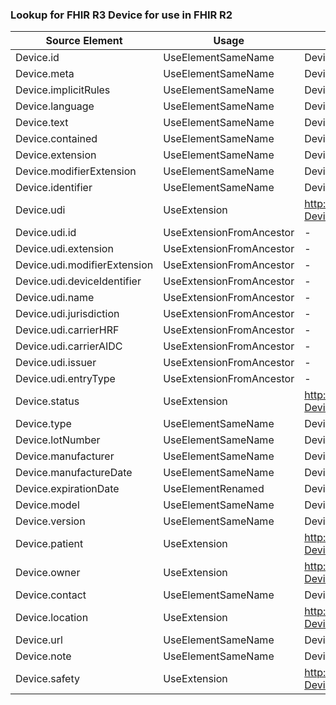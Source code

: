 ### Lookup for FHIR R3 Device for use in FHIR R2

| Source Element | Usage | Target |
| -------------- | ----- | ------ |
| Device.id | UseElementSameName | Device.id |
| Device.meta | UseElementSameName | Device.meta |
| Device.implicitRules | UseElementSameName | Device.implicitRules |
| Device.language | UseElementSameName | Device.language |
| Device.text | UseElementSameName | Device.text |
| Device.contained | UseElementSameName | Device.contained |
| Device.extension | UseElementSameName | Device.extension |
| Device.modifierExtension | UseElementSameName | Device.modifierExtension |
| Device.identifier | UseElementSameName | Device.identifier |
| Device.udi | UseExtension | http://hl7.org/fhir/3.0/StructureDefinition/extension-Device.udi |
| Device.udi.id | UseExtensionFromAncestor | - |
| Device.udi.extension | UseExtensionFromAncestor | - |
| Device.udi.modifierExtension | UseExtensionFromAncestor | - |
| Device.udi.deviceIdentifier | UseExtensionFromAncestor | - |
| Device.udi.name | UseExtensionFromAncestor | - |
| Device.udi.jurisdiction | UseExtensionFromAncestor | - |
| Device.udi.carrierHRF | UseExtensionFromAncestor | - |
| Device.udi.carrierAIDC | UseExtensionFromAncestor | - |
| Device.udi.issuer | UseExtensionFromAncestor | - |
| Device.udi.entryType | UseExtensionFromAncestor | - |
| Device.status | UseExtension | http://hl7.org/fhir/3.0/StructureDefinition/extension-Device.status |
| Device.type | UseElementSameName | Device.type |
| Device.lotNumber | UseElementSameName | Device.lotNumber |
| Device.manufacturer | UseElementSameName | Device.manufacturer |
| Device.manufactureDate | UseElementSameName | Device.manufactureDate |
| Device.expirationDate | UseElementRenamed | Device.expiry |
| Device.model | UseElementSameName | Device.model |
| Device.version | UseElementSameName | Device.version |
| Device.patient | UseExtension | http://hl7.org/fhir/3.0/StructureDefinition/extension-Device.patient |
| Device.owner | UseExtension | http://hl7.org/fhir/3.0/StructureDefinition/extension-Device.owner |
| Device.contact | UseElementSameName | Device.contact |
| Device.location | UseExtension | http://hl7.org/fhir/3.0/StructureDefinition/extension-Device.location |
| Device.url | UseElementSameName | Device.url |
| Device.note | UseElementSameName | Device.note |
| Device.safety | UseExtension | http://hl7.org/fhir/3.0/StructureDefinition/extension-Device.safety |
